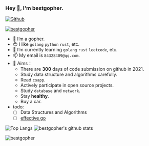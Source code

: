 

### Hey 👋, I'm bestgopher.

[![Github](https://img.shields.io/github/followers/bestgopher?label=followers&style=social)](https://github.com/bestgopher)
<p align="left"> <a href="https://github.com/ryo-ma/github-profile-trophy"><img src="https://github-profile-trophy.vercel.app/?username=bestgopher" alt="bestgopher" /></a> </p>



- 🔭 I’m a gopher.
- 😍 I like `golang` `python` `rust`, etc.
- 🌱 I’m currently learning `golang` `rust` `leetcode`, etc.
- 📫 My email is `84328409@qq.com`.
- 💪 Aims：
  - There are **300** days of code submission on github in 2021.
  - Study data structure and algorithms carefully. 
  - Read `csapp`.
  - Actively participate in open source projects.
  - Study `database` and `network`.
  - Stay **healthy**.
  - Buy a car.
- todo:
  - [ ] Data Structures and Algorithms
  - [ ] [effective go](https://golang.org/doc/effective_go)

![Top Langs](https://github-readme-stats.vercel.app/api/top-langs/?username=bestgopher&hide=html&&line_height=3)
![bestgopher's github stats](https://github-readme-stats.vercel.app/api?username=bestgopher&show_icons=true&count_private=true&line_height=30)

<img align="center" src="https://github-readme-streak-stats.herokuapp.com/?user=bestgopher" alt="bestgopher" />

